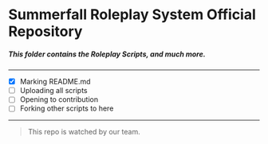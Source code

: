 # Summerfall Roleplay System Official Repository
##### This folder contains the Roleplay Scripts, and much more.
---
- [x] Marking README.md
- [ ] Uploading all scripts
- [ ] Opening to contribution
- [ ] Forking other scripts to here
---
> This repo is watched by our team.
